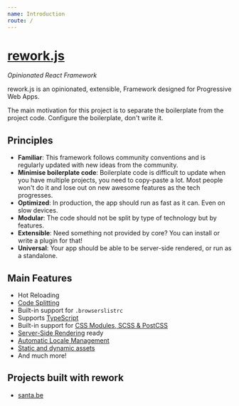 ```yaml
---
name: Introduction
route: /
---
```


# [rework.js](https://www.reworkjs.com/)

*Opinionated React Framework*

rework.js is an opinionated, extensible, Framework designed for Progressive Web Apps.

The main motivation for this project is to separate the boilerplate from the project code. Configure the boilerplate, don't write it.

## Principles

- **Familiar**: This framework follows community conventions and is regularly updated with new ideas from the community.
- **Minimise boilerplate code**: Boilerplate code is difficult to update when you have multiple projects, you need to copy-paste a lot. Most people won't do it and lose out on new awesome features as the tech progresses.
- **Optimized**: In production, the app should run as fast as it can. Even on slow devices.
- **Modular**: The code should not be split by type of technology but by features.
- **Extensible**: Need something not provided by core? You can install or write a plugin for that!
- **Universal**: Your app should be able to be server-side rendered, or run as a standalone.

## Main Features

- Hot Reloading
- [Code Splitting](https://www.reworkjs.com/routing#code-splitting--lazy-loading)
- Built-in support for `.browserslistrc`
- Supports [TypeScript](https://www.reworkjs.com/typescript)
- Built-in support for [CSS Modules, SCSS & PostCSS](https://www.reworkjs.com/styling)
- [Server-Side Rendering](https://www.reworkjs.com/server-side-rendering) ready
- [Automatic Locale Management](https://www.reworkjs.com/i18n)
- [Static and dynamic assets](https://www.reworkjs.com/public-resources)
- And much more!

## Projects built with rework

- [santa.be](https://github.com/ephys/santa.be)
